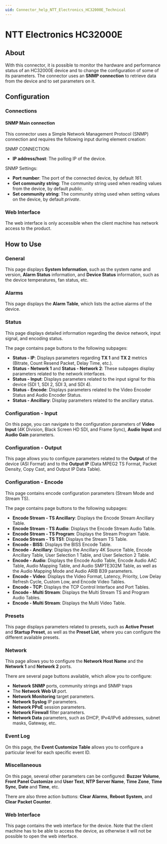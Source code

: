 ```yaml
---
uid: Connector_help_NTT_Electronics_HC32000E_Technical
---
```


# NTT Electronics HC32000E

## About

With this connector, it is possible to monitor the hardware and performance status of an HC32000E device and to change the configuration of some of its parameters. The connector uses an **SNMP connection** to retrieve data from the device and to set parameters on it.

## Configuration

### Connections

#### SNMP Main connection

This connector uses a Simple Network Management Protocol (SNMP) connection and requires the following input during element creation:

SNMP CONNECTION:

- **IP address/host**: The polling IP of the device.

SNMP Settings:

- **Port number**: The port of the connected device, by default *161*.
- **Get community string**: The community string used when reading values from the device, by default *public*.
- **Set community string**: The community string used when setting values on the device, by default *private*.

### Web Interface

The web interface is only accessible when the client machine has network access to the product.

## How to Use

### General

This page displays **System Information**, such as the system name and version, **Alarm Status** information, and **Device Status** information, such as the device temperatures, fan status, etc.

### Alarms

This page displays the **Alarm Table**, which lists the active alarms of the device.

### Status

This page displays detailed information regarding the device network, input signal, and encoding status.

The page contains page buttons to the following subpages:

- **Status - IP**: Displays parameters regarding **TX 1** and **TX 2** metrics (Bitrate, Count Resend Packet, Delay Time, etc.).
- **Status - Network 1** and **Status - Network 2**: These subpages display parameters related to the network interfaces.
- **Status - Input**: Displays parameters related to the input signal for this device (SDI 1, SDI 2, SDI 3, and SDI 4).
- **Status - Encode**: Displays parameters related to the Video Encoder Status and Audio Encoder Status.
- **Status - Ancillary**: Display parameters related to the ancillary status.

### Configuration - Input

On this page, you can navigate to the configuration parameters of **Video Input** (4K Division, Black Screen HD SDI, and Frame Sync), **Audio Input** and **Audio Gain** parameters.

### Configuration - Output

This page allows you to configure parameters related to the **Output** of the device (ASI Format) and to the **Output IP** (Data MPEG2 TS Format, Packet Density, Copy Cast, and Output IP Data Table).

### Configuration - Encode

This page contains encode configuration parameters (Stream Mode and Stream TS).

The page contains page buttons to the following subpages:

- **Encode Stream - TS Ancillary**: Displays the Encode Stream Ancillary Table.
- **Encode Stream - TS Audio**: Displays the Encode Stream Audio Table.
- **Encode Stream - TS Program**: Displays the Stream Program Table.
- **Encode Stream - TS TS1**: Displays the Stream TS Table.
- **Encode - BISS**: Displays the BISS Encode Table.
- **Encode - Ancillary**: Displays the Ancillary 4K Source Table, Encode Ancillary Table, User Selection 1 Table, and User Selection 2 Table.
- **Encode - Audio**: Displays the Encode Audio Table, Encode Audio AAC Table, Audio Mapping Table, and Audio SMPTE302M Table, as well as the Audio Mapping Mode and Audio ARIB B39 parameters.
- **Encode - Video**: Displays the Video Format, Latency, Priority, Low Delay Refresh Cycle, Custom Low, and Encode Video Tables.
- **Encode - TCP**: Displays the TCP Control Interface and Port Tables.
- **Encode - Multi Stream**: Displays the Multi Stream TS and Program Audio Tables.
- **Encode - Multi Stream**: Displays the Multi Video Table.

### Presets

This page displays parameters related to presets, such as **Active Preset** and **Startup Preset**, as well as the **Preset List**, where you can configure the different available presets.

### Network

This page allows you to configure the **Network Host Name** and the **Network 1** and **Network 2** ports.

There are several page buttons available, which allow you to configure:

- **Network SNMP** ports, community strings and SNMP traps
- The **Network Web UI** port.
- **Network Monitoring** target parameters.
- **Network Syslog** IP parameters.
- **Network PPoE** session parameters.
- **Network Firewall** filter parameters.
- **Network Data** parameters, such as DHCP, IPv4/IPv6 addresses, subnet masks, Gateway, etc.

### Event Log

On this page, the **Event Customize Table** allows you to configure a particular level for each specific event ID.

### Miscellaneous

On this page, several other parameters can be configured: **Buzzer Volume**, **Front Panel Customize** and **User Text**, **NTP Server Name**, **Time Zone**, **Time Sync**, **Date** and **Time**, etc.

There are also three action buttons: **Clear Alarms**, **Reboot System**, and **Clear Packet Counter**.

### Web Interface

This page contains the web interface for the device. Note that the client machine has to be able to access the device, as otherwise it will not be possible to open the web interface.
